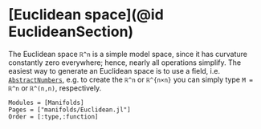 # [Euclidean space](@id EuclideanSection)

The Euclidean space ``ℝ^n`` is a simple model space, since it has curvature constantly zero everywhere; hence, nearly all operations simplify.
The easiest way to generate an Euclidean space is to use a field, i.e. [`AbstractNumbers`](https://juliamanifolds.github.io/ManifoldsBase.jl/stable/types.html#number-system), e.g. to create the ``ℝ^n`` or ``ℝ^{n×n}`` you can simply type `M = ℝ^n` or `ℝ^(n,n)`, respectively.

```@autodocs
Modules = [Manifolds]
Pages = ["manifolds/Euclidean.jl"]
Order = [:type,:function]
```
